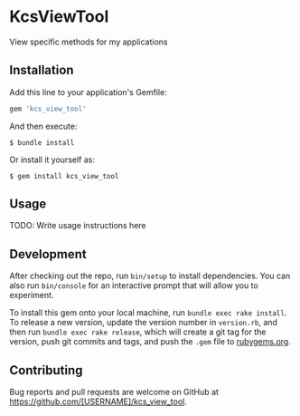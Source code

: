 # KcsViewTool

View specific methods for my applications

## Installation

Add this line to your application's Gemfile:

```ruby
gem 'kcs_view_tool'
```

And then execute:

    $ bundle install

Or install it yourself as:

    $ gem install kcs_view_tool

## Usage

TODO: Write usage instructions here

## Development

After checking out the repo, run `bin/setup` to install dependencies. You can also run `bin/console` for an interactive prompt that will allow you to experiment.

To install this gem onto your local machine, run `bundle exec rake install`. To release a new version, update the version number in `version.rb`, and then run `bundle exec rake release`, which will create a git tag for the version, push git commits and tags, and push the `.gem` file to [rubygems.org](https://rubygems.org).

## Contributing

Bug reports and pull requests are welcome on GitHub at https://github.com/[USERNAME]/kcs_view_tool.


